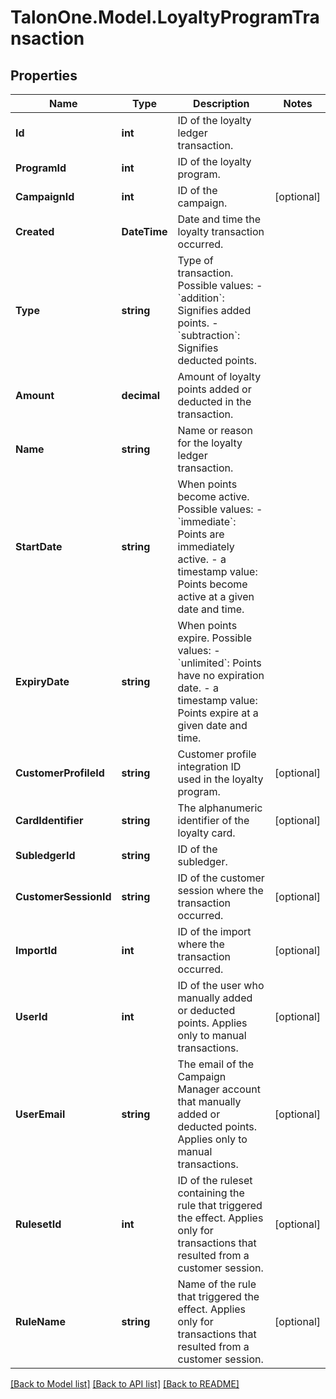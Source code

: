 # TalonOne.Model.LoyaltyProgramTransaction
## Properties

Name | Type | Description | Notes
------------ | ------------- | ------------- | -------------
**Id** | **int** | ID of the loyalty ledger transaction. | 
**ProgramId** | **int** | ID of the loyalty program. | 
**CampaignId** | **int** | ID of the campaign. | [optional] 
**Created** | **DateTime** | Date and time the loyalty transaction occurred. | 
**Type** | **string** | Type of transaction. Possible values:   - &#x60;addition&#x60;: Signifies added points.   - &#x60;subtraction&#x60;: Signifies deducted points.  | 
**Amount** | **decimal** | Amount of loyalty points added or deducted in the transaction. | 
**Name** | **string** | Name or reason for the loyalty ledger transaction. | 
**StartDate** | **string** | When points become active. Possible values:   - &#x60;immediate&#x60;: Points are immediately active.   - a timestamp value: Points become active at a given date and time.  | 
**ExpiryDate** | **string** | When points expire. Possible values:   - &#x60;unlimited&#x60;: Points have no expiration date.   - a timestamp value: Points expire at a given date and time.  | 
**CustomerProfileId** | **string** | Customer profile integration ID used in the loyalty program. | [optional] 
**CardIdentifier** | **string** | The alphanumeric identifier of the loyalty card.  | [optional] 
**SubledgerId** | **string** | ID of the subledger. | 
**CustomerSessionId** | **string** | ID of the customer session where the transaction occurred. | [optional] 
**ImportId** | **int** | ID of the import where the transaction occurred. | [optional] 
**UserId** | **int** | ID of the user who manually added or deducted points. Applies only to manual transactions. | [optional] 
**UserEmail** | **string** | The email of the Campaign Manager account that manually added or deducted points. Applies only to manual transactions. | [optional] 
**RulesetId** | **int** | ID of the ruleset containing the rule that triggered the effect. Applies only for transactions that resulted from a customer session. | [optional] 
**RuleName** | **string** | Name of the rule that triggered the effect. Applies only for transactions that resulted from a customer session. | [optional] 

[[Back to Model list]](../README.md#documentation-for-models) [[Back to API list]](../README.md#documentation-for-api-endpoints) [[Back to README]](../README.md)

